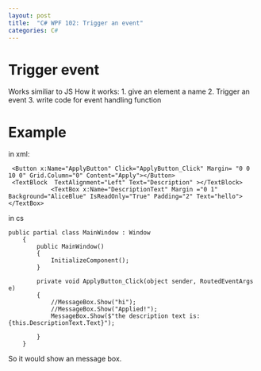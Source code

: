 ```yaml
---
layout: post
title:  "C# WPF 102: Trigger an event"
categories: C#
---
```


# Trigger event
Works similiar to JS
How it works:
    1. give an element a name
    2. Trigger an event
    3. write code for event handling function

# Example
in xml:
```
 <Button x:Name="ApplyButton" Click="ApplyButton_Click" Margin= "0 0 10 0" Grid.Column="0" Content="Apply"></Button>
 <TextBlock  TextAlignment="Left" Text="Description" ></TextBlock>
            <TextBox x:Name="DescriptionText" Margin ="0 1" Background="AliceBlue" IsReadOnly="True" Padding="2" Text="hello"></TextBox>

```
in cs
```
public partial class MainWindow : Window
    {
        public MainWindow()
        {
            InitializeComponent();
        }

        private void ApplyButton_Click(object sender, RoutedEventArgs e)
        {
            //MessageBox.Show("hi");
            //MessageBox.Show("Applied!");
            MessageBox.Show($"the description text is:{this.DescriptionText.Text}");

        }
    }
```

So it would show an message box.

